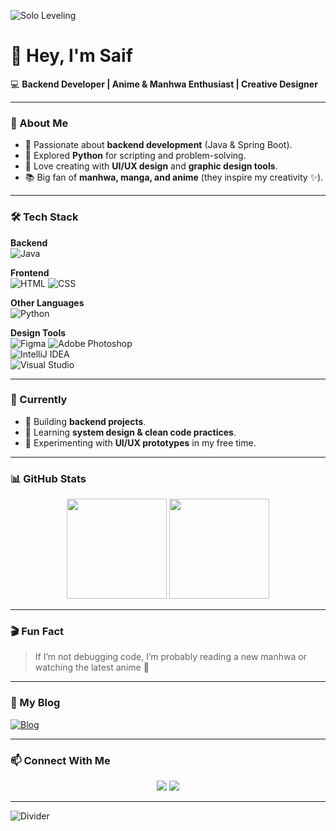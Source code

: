 <!-- Banner -->
![Solo Leveling](https://i.ibb.co/hWcKv5s/solo-leveling-banner.gif)
<!-- You can replace with any anime/manga GIF/banner you like -->

# 👋 Hey, I'm Saif  

💻 **Backend Developer | Anime & Manhwa Enthusiast | Creative Designer**

---

### 🌸 About Me  
- 🎯 Passionate about **backend development** (Java & Spring Boot).  
- 🐍 Explored **Python** for scripting and problem-solving.  
- 🎨 Love creating with **UI/UX design** and **graphic design tools**.  
- 📚 Big fan of **manhwa, manga, and anime** (they inspire my creativity ✨).  

---

### 🛠️ Tech Stack  

**Backend**  
![Java](https://img.shields.io/badge/Java-ED8B00?style=for-the-badge&logo=openjdk&logoColor=white)  

**Frontend**  
![HTML](https://img.shields.io/badge/HTML5-E34F26?style=for-the-badge&logo=html5&logoColor=white) 
![CSS](https://img.shields.io/badge/CSS3-1572B6?style=for-the-badge&logo=css3&logoColor=white)  

**Other Languages**  
![Python](https://img.shields.io/badge/Python-3776AB?style=for-the-badge&logo=python&logoColor=white)  

**Design Tools**  
![Figma](https://img.shields.io/badge/Figma-F24E1E?style=for-the-badge&logo=figma&logoColor=white) 
![Adobe Photoshop](https://img.shields.io/badge/Adobe_Photoshop-31A8FF?style=for-the-badge&logo=Adobe-Photoshop&logoColor=white)  
![IntelliJ IDEA](https://img.shields.io/badge/IntelliJIDEA-000000?style=for-the-badge&logo=intellijidea&logoColor=white)  
![Visual Studio](https://img.shields.io/badge/Visual%20Studio-5C2D91?style=for-the-badge&logo=visualstudio&logoColor=white)  

---

### 🌌 Currently  
- 🔭 Building **backend projects**.  
- 🌱 Learning **system design & clean code practices**.  
- 🎨 Experimenting with **UI/UX prototypes** in my free time.  

---

### 📊 GitHub Stats  

<p align="center">
  <img src="https://github-readme-stats.vercel.app/api?username=SaifDesoky&show_icons=true&theme=tokyonight" height="160px"/>
  <img src="https://github-readme-stats.vercel.app/api/top-langs/?username=SaifDesoky&layout=compact&theme=tokyonight" height="160px"/>
</p>


---

### 🎬 Fun Fact  
> If I’m not debugging code, I’m probably reading a new manhwa or watching the latest anime 🍜  

---
### 📝 My Blog  
[![Blog](https://img.shields.io/badge/Blog-Emperor%20Reads-FF6F61?style=for-the-badge&logo=blogger&logoColor=white)](https://emperorreads.blogspot.com/)

---

### 📫 Connect With Me  
<p align="center">
  <a href="www.linkedin.com/in/saif-desoky-1130512b3"><img src="https://img.shields.io/badge/LinkedIn-0077B5?style=for-the-badge&logo=linkedin&logoColor=white"/></a>
 <!-- <a href="YOUR_PORTFOLIO"><img src="https://img.shields.io/badge/Portfolio-000000?style=for-the-badge&logo=vercel&logoColor=white"/></a> -->
  <a href="https://emperorreads.blogspot.com/"><img src="https://img.shields.io/badge/Blog-Emperor%20Reads-FF6F61?style=for-the-badge&logo=blogger&logoColor=white"/></a>
</p>


---

<!-- Anime Divider -->
![Divider](https://i.ibb.co/W2B1VgV/anime-divider.gif) 
